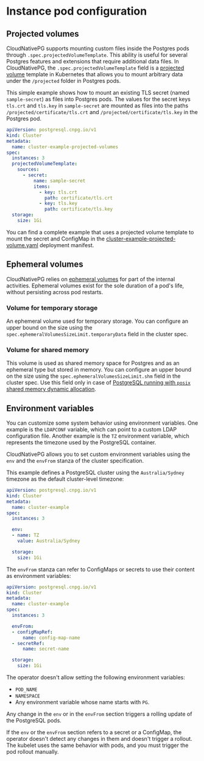 # Instance pod configuration

## Projected volumes 

CloudNativePG supports mounting custom files inside the Postgres pods through 
`.spec.projectedVolumeTemplate`. This ability is useful for several Postgres features and extensions 
that require additional data files. In CloudNativePG, the `.spec.projectedVolumeTemplate` field is a
[projected volume](https://kubernetes.io/docs/concepts/storage/projected-volumes/) template in Kubernetes
that allows you to mount arbitrary data under the `/projected` folder in Postgres pods. 

This simple example shows how to mount an existing TLS secret (named `sample-secret`) as files 
into Postgres pods. The values for the secret keys `tls.crt` and `tls.key` in `sample-secret` are mounted 
as files into the  paths `/projected/certificate/tls.crt` and `/projected/certificate/tls.key` in the Postgres pod. 

```yaml
apiVersion: postgresql.cnpg.io/v1
kind: Cluster
metadata:
  name: cluster-example-projected-volumes
spec:
  instances: 3
  projectedVolumeTemplate:
    sources:
      - secret:
          name: sample-secret
          items:
            - key: tls.crt
              path: certificate/tls.crt
            - key: tls.key
              path: certificate/tls.key
  storage:
    size: 1Gi
```

You can find a complete example that uses a projected volume template to mount the secret and ConfigMap in
the [cluster-example-projected-volume.yaml](samples/cluster-example-projected-volume.yaml) deployment manifest.

## Ephemeral volumes

CloudNativePG relies on [ephemeral volumes](https://kubernetes.io/docs/concepts/storage/ephemeral-volumes/)
for part of the internal activities. Ephemeral volumes exist for the sole duration of
a pod's life, without persisting across pod restarts.

### Volume for temporary storage

An ephemeral volume used for temporary storage. You can configure an upper bound on the size using the `spec.ephemeralVolumesSizeLimit.temporaryData` field in the cluster
spec.

### Volume for shared memory

This volume is used as shared memory space for Postgres and as an ephemeral type but
stored in memory. You can configure an upper bound on the size using the
`spec.ephemeralVolumesSizeLimit.shm` field in the cluster spec. Use this field only
in case of [PostgreSQL running with `posix` shared memory dynamic allocation](postgresql_conf.md#dynamic-shared-memory-settings).

## Environment variables

You can customize some system behavior using environment variables. One example is
the `LDAPCONF` variable, which can point to a custom LDAP configuration file. Another
example is the `TZ` environment variable, which represents the timezone used by the
PostgreSQL container.

CloudNativePG allows you to set custom environment variables using the `env` and
the `envFrom` stanza of the cluster specification.

This example defines a PostgreSQL cluster using the `Australia/Sydney`
timezone as the default cluster-level timezone:

```yaml
apiVersion: postgresql.cnpg.io/v1
kind: Cluster
metadata:
  name: cluster-example
spec:
  instances: 3

  env:
  - name: TZ
    value: Australia/Sydney

  storage:
    size: 1Gi
```

The `envFrom` stanza can refer to ConfigMaps or secrets to use their content
as environment variables:

```yaml
apiVersion: postgresql.cnpg.io/v1
kind: Cluster
metadata:
  name: cluster-example
spec:
  instances: 3

  envFrom:
  - configMapRef:
      name: config-map-name
  - secretRef:
      name: secret-name

  storage:
    size: 1Gi
```

The operator doesn't allow setting the following environment variables:

- `POD_NAME`
- `NAMESPACE`
- Any environment variable whose name starts with `PG`.

Any change in the `env` or in the `envFrom` section triggers a rolling
update of the PostgreSQL pods.

If the `env` or the `envFrom` section refers to a secret or a ConfigMap, the
operator doesn't detect any changes in them and doesn't trigger a rollout.
The kubelet uses the same behavior with pods, and you must
trigger the pod rollout manually.
